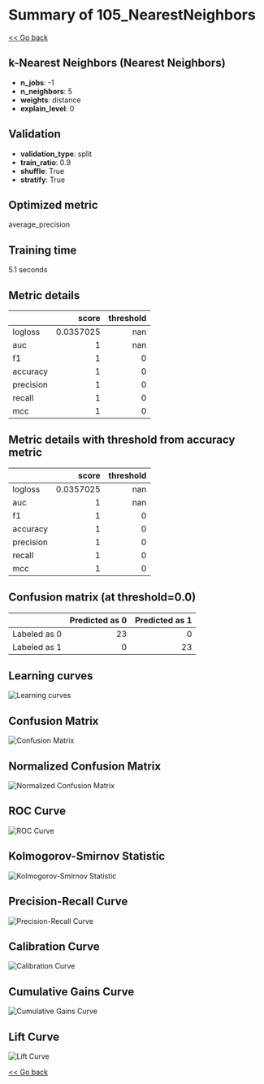 # Summary of 105_NearestNeighbors

[<< Go back](../README.md)


## k-Nearest Neighbors (Nearest Neighbors)
- **n_jobs**: -1
- **n_neighbors**: 5
- **weights**: distance
- **explain_level**: 0

## Validation
 - **validation_type**: split
 - **train_ratio**: 0.9
 - **shuffle**: True
 - **stratify**: True

## Optimized metric
average_precision

## Training time

5.1 seconds

## Metric details
|           |     score |   threshold |
|:----------|----------:|------------:|
| logloss   | 0.0357025 |         nan |
| auc       | 1         |         nan |
| f1        | 1         |           0 |
| accuracy  | 1         |           0 |
| precision | 1         |           0 |
| recall    | 1         |           0 |
| mcc       | 1         |           0 |


## Metric details with threshold from accuracy metric
|           |     score |   threshold |
|:----------|----------:|------------:|
| logloss   | 0.0357025 |         nan |
| auc       | 1         |         nan |
| f1        | 1         |           0 |
| accuracy  | 1         |           0 |
| precision | 1         |           0 |
| recall    | 1         |           0 |
| mcc       | 1         |           0 |


## Confusion matrix (at threshold=0.0)
|              |   Predicted as 0 |   Predicted as 1 |
|:-------------|-----------------:|-----------------:|
| Labeled as 0 |               23 |                0 |
| Labeled as 1 |                0 |               23 |

## Learning curves
![Learning curves](learning_curves.png)
## Confusion Matrix

![Confusion Matrix](confusion_matrix.png)


## Normalized Confusion Matrix

![Normalized Confusion Matrix](confusion_matrix_normalized.png)


## ROC Curve

![ROC Curve](roc_curve.png)


## Kolmogorov-Smirnov Statistic

![Kolmogorov-Smirnov Statistic](ks_statistic.png)


## Precision-Recall Curve

![Precision-Recall Curve](precision_recall_curve.png)


## Calibration Curve

![Calibration Curve](calibration_curve_curve.png)


## Cumulative Gains Curve

![Cumulative Gains Curve](cumulative_gains_curve.png)


## Lift Curve

![Lift Curve](lift_curve.png)



[<< Go back](../README.md)
